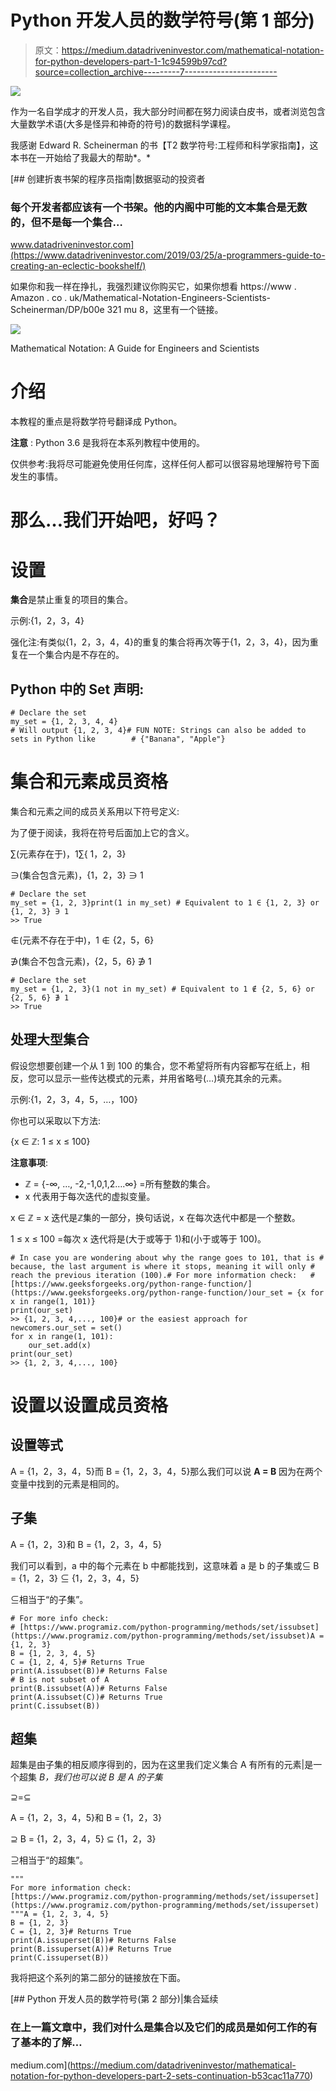 # Python 开发人员的数学符号(第 1 部分)

> 原文：<https://medium.datadriveninvestor.com/mathematical-notation-for-python-developers-part-1-1c94599b97cd?source=collection_archive---------7----------------------->

![](img/d86b9c6d03054135277ba7400ee39b0a.png)

作为一名自学成才的开发人员，我大部分时间都在努力阅读白皮书，或者浏览包含大量数学术语(大多是怪异和神奇的符号)的数据科学课程。

我感谢 Edward R. Scheinerman 的书【T2 数学符号:工程师和科学家指南】，这本书在一开始给了我最大的帮助*。*

[](https://www.datadriveninvestor.com/2019/03/25/a-programmers-guide-to-creating-an-eclectic-bookshelf/) [## 创建折衷书架的程序员指南|数据驱动的投资者

### 每个开发者都应该有一个书架。他的内阁中可能的文本集合是无数的，但不是每一个集合…

www.datadriveninvestor.com](https://www.datadriveninvestor.com/2019/03/25/a-programmers-guide-to-creating-an-eclectic-bookshelf/) 

如果你和我一样在挣扎，我强烈建议你购买它，如果你想看 https://www . Amazon . co . uk/Mathematical-Notation-Engineers-Scientists-Scheinerman/DP/b00e 321 mu 8，这里有一个链接。

![](img/b4fcebd526f3413862520a8368d4b55e.png)

Mathematical Notation: A Guide for Engineers and Scientists

# 介绍

本教程的重点是将数学符号翻译成 Python。

**注意** : Python 3.6 是我将在本系列教程中使用的。

仅供参考:我将尽可能避免使用任何库，这样任何人都可以很容易地理解符号下面发生的事情。

# 那么…我们开始吧，好吗？

# 设置

**集合**是禁止重复的项目的集合。

示例:{1，2，3，4}

强化注:有类似{1，2，3，4，4}的重复的集合将再次等于{1，2，3，4}，因为重复在一个集合内是不存在的。

## Python 中的 Set 声明:

```
# Declare the set
my_set = {1, 2, 3, 4, 4}
# Will output {1, 2, 3, 4}# FUN NOTE: Strings can also be added to sets in Python like        # {"Banana", "Apple"}
```

# 集合和元素成员资格

集合和元素之间的成员关系用以下符号定义:

为了便于阅读，我将在符号后面加上它的含义。

∑(元素存在于)，1∑{ 1，2，3}

∋(集合包含元素)，{1，2，3} ∋ 1

```
# Declare the set
my_set = {1, 2, 3}print(1 in my_set) # Equivalent to 1 ∈ {1, 2, 3} or {1, 2, 3} ∋ 1
>> True
```

∉(元素不存在于中)，1 ∉ {2，5，6}

∌(集合不包含元素)，{2，5，6} ∌ 1

```
# Declare the set
my_set = {1, 2, 3}(1 not in my_set) # Equivalent to 1 ∉ {2, 5, 6} or {2, 5, 6} ∌ 1
>> True
```

## 处理大型集合

假设您想要创建一个从 1 到 100 的集合，您不希望将所有内容都写在纸上，相反，您可以显示一些传达模式的元素，并用省略号(…)填充其余的元素。

示例:{1，2，3，4，5，…，100}

你也可以采取以下方法:

{x ∈ ℤ: 1 ≤ x ≤ 100}

**注意事项**:

*   ℤ = {-∞, …, -2,-1,0,1,2….∞} =所有整数的集合。
*   x 代表用于每次迭代的虚拟变量。

x ∈ ℤ = x 迭代是ℤ集的一部分，换句话说，x 在每次迭代中都是一个整数。

1 ≤ x ≤ 100 =每次 x 迭代将是(大于或等于 1)和(小于或等于 100)。

```
# In case you are wondering about why the range goes to 101, that is # because, the last argument is where it stops, meaning it will only # reach the previous iteration (100).# For more information check:   # [https://www.geeksforgeeks.org/python-range-function/](https://www.geeksforgeeks.org/python-range-function/)our_set = {x for x in range(1, 101)}
print(our_set)
>> {1, 2, 3, 4,..., 100}# or the easiest approach for newcomers.our_set = set()
for x in range(1, 101):    
    our_set.add(x)
print(our_set)
>> {1, 2, 3, 4,..., 100}
```

# 设置以设置成员资格

## 设置等式

A = {1，2，3，4，5}而 B = {1，2，3，4，5}那么我们可以说 **A = B** 因为在两个变量中找到的元素是相同的。

## 子集

A = {1，2，3}和 B = {1，2，3，4，5}

我们可以看到，a 中的每个元素在 b 中都能找到，这意味着 a 是 b 的子集或⊆ B = {1，2，3} ⊆ {1，2，3，4，5}

⊆相当于“的子集”。

```
# For more info check:
# [https://www.programiz.com/python-programming/methods/set/issubset](https://www.programiz.com/python-programming/methods/set/issubset)A = {1, 2, 3}
B = {1, 2, 3, 4, 5}
C = {1, 2, 4, 5}# Returns True
print(A.issubset(B))# Returns False
# B is not subset of A
print(B.issubset(A))# Returns False
print(A.issubset(C))# Returns True
print(C.issubset(B))
```

## 超集

超集是由子集的相反顺序得到的，因为在这里我们定义集合 A 有所有的元素|是一个超集 *B，我们也可以说 B 是 A 的子集*

⊇=⊆

A = {1，2，3，4，5}和 B = {1，2，3}

⊇ B = {1，2，3，4，5} ⊆ {1，2，3}

⊇相当于“的超集”。

```
"""
For more information check:
[https://www.programiz.com/python-programming/methods/set/issuperset](https://www.programiz.com/python-programming/methods/set/issuperset)
"""A = {1, 2, 3, 4, 5}
B = {1, 2, 3}
C = {1, 2, 3}# Returns True
print(A.issuperset(B))# Returns False
print(B.issuperset(A))# Returns True
print(C.issuperset(B))
```

我将把这个系列的第二部分的链接放在下面。

[](https://medium.com/datadriveninvestor/mathematical-notation-for-python-developers-part-2-sets-continuation-b53cac11a770) [## Python 开发人员的数学符号(第 2 部分)|集合延续

### 在上一篇文章中，我们对什么是集合以及它们的成员是如何工作的有了基本的了解…

medium.com](https://medium.com/datadriveninvestor/mathematical-notation-for-python-developers-part-2-sets-continuation-b53cac11a770)